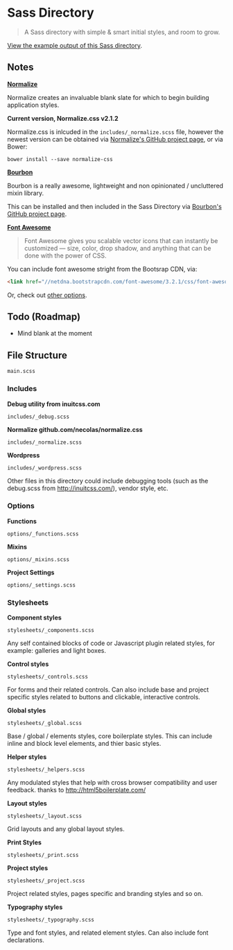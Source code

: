 # Sass Directory

> A Sass directory with simple & smart initial styles, and room to grow.

[View the example output of this Sass directory](http://beaucharman.github.io/sass-directory).

## Notes

**[Normalize](https://github.com/necolas/normalize.css)**

Normalize creates an invaluable blank slate for which to begin building application styles.

**Current version, Normalize.css v2.1.2**

Normalize.css is inlcuded in the `includes/_normalize.scss` file, however the newest version can be obtained via [Normalize's GitHub project page](https://github.com/necolas/normalize.css), or via Bower:

`bower install --save normalize-css`

**[Bourbon](http://bourbon.io/)**

Bourbon is a really awesome, lightweight and non opinionated / uncluttered mixin library.

This can be installed and then included in the Sass Directory via [Bourbon's GitHub project page](https://github.com/thoughtbot/bourbon).

**[Font Awesome](http://fortawesome.github.io/Font-Awesome/)**

> Font Awesome gives you scalable vector icons that can instantly be customized — size, color, drop shadow, and anything that can be done with the power of CSS.

You can include font awesome stright from the Bootsrap CDN, via:

```html
<link href="//netdna.bootstrapcdn.com/font-awesome/3.2.1/css/font-awesome.css" rel="stylesheet">
```

Or, check out [other options](http://fortawesome.github.io/Font-Awesome/get-started/).

## Todo (Roadmap)

- Mind blank at the moment

## File Structure

`main.scss`

### Includes

**Debug utility from inuitcss.com**

`includes/_debug.scss`

**Normalize github.com/necolas/normalize.css**

`includes/_normalize.scss`

**Wordpress**

`includes/_wordpress.scss`

Other files in this directory could include debugging tools (such as the debug.scss from http://inuitcss.com/), vendor style, etc.

### Options

**Functions**

`options/_functions.scss`

**Mixins**

`options/_mixins.scss`

**Project Settings**

`options/_settings.scss`

### Stylesheets

**Component styles**

`stylesheets/_components.scss`

Any self contained blocks of code or Javascript plugin related styles, for example: galleries and light boxes.

**Control styles**

`stylesheets/_controls.scss`

For forms and their related controls. Can also include base and project specific styles related to buttons and clickable, interactive controls.

**Global styles**

`stylesheets/_global.scss`

Base / global / elements styles, core boilerplate styles. This can include inline and block level elements, and thier basic styles.

**Helper styles**

`stylesheets/_helpers.scss`

Any modulated styles that help with cross browser compatibility and user feedback. thanks to http://html5boilerplate.com/

**Layout styles**

`stylesheets/_layout.scss`

Grid layouts and any global layout styles.

**Print Styles**

`stylesheets/_print.scss`

**Project styles**

`stylesheets/_project.scss`

Project related styles, pages specific and branding styles and so on.

**Typography styles**

`stylesheets/_typography.scss`

Type and font styles, and related element styles. Can also include font declarations.
